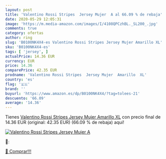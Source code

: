 ```yaml
---
layout: post
title: 'Valentino Rossi Stripes  Jersey Mujer  A al 66.09 % de rebaja'
date: 2020-05-29 12:05:31
image: 'https://m.media-amazon.com/images/I/4108QPCzhBL._SL200_.jpg'
comments: true
category: ofertas
author: ring
slug: 'B0100NK4X4-es Valentino Rossi Stripes Jersey Mujer Amarillo XL'
sku: 'B0100NK4X4-es'
tags: [ 'jersey', ]
actualPrice: 14.36 EUR
currency: EUR
price: 14.36
comparePrice: 42.35 EUR
prodname: 'Valentino Rossi Stripes  Jersey Mujer  Amarillo  XL'
country: 'es'
flag: '🇪🇸'
brand: ''
buyurl: 'https://www.amazon.es/dp/B0100NK4X4/?tag=tolees-21'
descuento: '66.09'
average: '14.36'
---
```


Tienes [Valentino Rossi Stripes  Jersey Mujer  Amarillo  XL](https://www.amazon.es/dp/B0100NK4X4/?tag=tolees-21) con precio final de  14.36 EUR (original: 42.35 EUR) (66.09 %  de rebaja) aqui!

[![Valentino Rossi Stripes  Jersey Mujer  A](https://m.media-amazon.com/images/I/4108QPCzhBL._SL200_.jpg)](https://www.amazon.es/dp/B0100NK4X4/?tag=tolees-21)

🔎:


[🛒 Comprar!!!](https://www.amazon.es/dp/B0100NK4X4/?tag=tolees-21)
